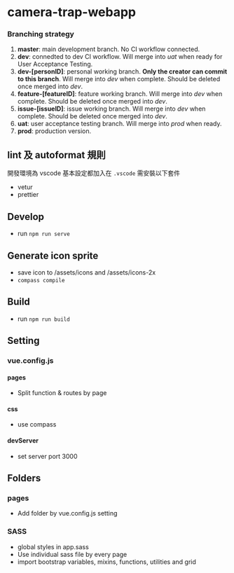 # camera-trap-webapp

### Branching strategy
1. **master**: main development branch. No CI workflow connected.
2. **dev**: connedted to dev CI workflow. Will merge into _uat_ when ready for User Acceptance Testing.
2. **dev-[personID]**: personal working branch. **Only the creator can commit to this branch**. Will merge into _dev_ when complete. Should be deleted once merged into _dev_.
3. **feature-[featureID]**: feature working branch. Will merge into _dev_ when complete. Should be deleted once merged into _dev_.
4. **issue-[issueID]**: issue working branch. Will merge into _dev_ when complete. Should be deleted once merged into _dev_.
5. **uat**: user acceptance testing branch. Will merge into _prod_ when ready.
6. **prod**: production version.

## lint 及 autoformat 規則

開發環境為 vscode 基本設定都加入在 `.vscode` 需安裝以下套件

- vetur
- prettier

## Develop

- run `npm run serve`

## Generate icon sprite

- save icon to /assets/icons and /assets/icons-2x
- `compass compile`

## Build

- run `npm run build`

## Setting

### vue.config.js

#### pages

- Split function & routes by page

#### css

- use compass

#### devServer

- set server port 3000

## Folders

### pages

- Add folder by vue.config.js setting

### SASS

- global styles in app.sass
- Use individual sass file by every page
- import bootstrap variables, mixins, functions, utilities and grid
